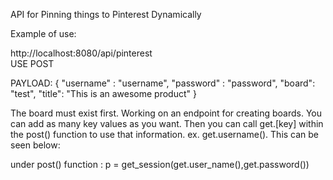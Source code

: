  API for Pinning things to Pinterest Dynamically

Example of use:

http://localhost:8080/api/pinterest  
USE POST

PAYLOAD:
{
"username" : "username",
"password" : "password",
"board": "test",
"title": "This is an awesome product"
}

The board must exist first. Working on an endpoint for creating boards. You can add as many key values as you want. Then you can call get.[key] within the post() function to use that information. ex. get.username(). This can be seen below:

under post() function :  p = get_session(get.user_name(),get.password())
        
       


